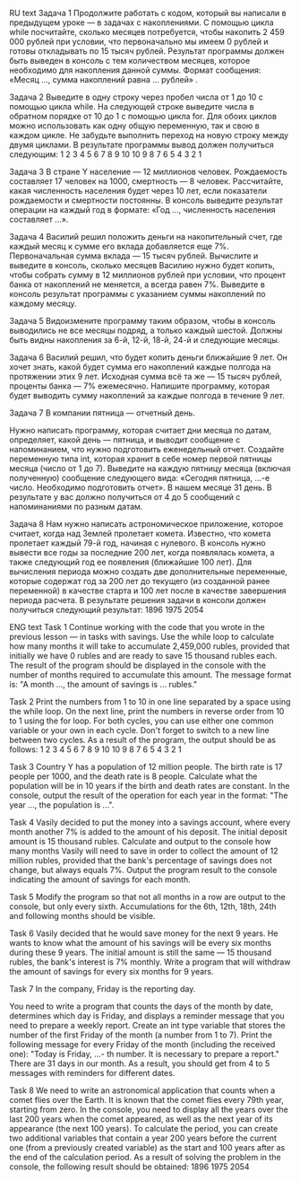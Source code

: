 RU text
Задача 1
Продолжите работать с кодом, который вы написали в предыдущем уроке — в задачах с накоплениями.
С помощью цикла while посчитайте, сколько месяцев потребуется, чтобы накопить 2 459 000 рублей при условии, что первоначально мы имеем 0 рублей и готовы откладывать по 15 тысяч рублей.
Результат программы должен быть выведен в консоль с тем количеством месяцев, которое необходимо для накопления данной суммы. Формат сообщения: «Месяц …, сумма накоплений равна … рублей» .

Задача 2
Выведите в одну строку через пробел числа от 1 до 10 с помощью цикла while.
На следующей строке выведите числа в обратном порядке от 10 до 1 с помощью цикла for.
Для обоих циклов можно использовать как одну общую переменную, так и свою в каждом цикле.
Не забудьте выполнить переход на новую строку между двумя циклами.
В результате программы вывод должен получиться следующим:
1 2 3 4 5 6 7 8 9 10
10 9 8 7 6 5 4 3 2 1

Задача 3
В стране Y население — 12 миллионов человек.
Рождаемость составляет 17 человек на 1000, смертность — 8 человек. Рассчитайте, какая численность населения будет через 10 лет, если показатели рождаемости и смертности постоянны.
В консоль выведите результат операции на каждый год в формате: «Год …, численность населения составляет …».

Задача 4
Василий решил положить деньги на накопительный счет, где каждый месяц к сумме его вклада добавляется еще 7%. Первоначальная сумма вклада — 15 тысяч рублей.
Вычислите и выведите в консоль, сколько месяцев Василию нужно будет копить, чтобы собрать сумму в 12 миллионов рублей при условии, что процент банка от накоплений не меняется, а всегда равен 7%.
Выведите в консоль результат программы с указанием суммы накоплений по каждому месяцу.

Задача 5
Видоизмените программу таким образом, чтобы в консоль выводились не все месяцы подряд, а только каждый шестой. Должны быть видны накопления за 6-й, 12-й, 18-й, 24-й и следующие месяцы.

Задача 6
Василий решил, что будет копить деньги ближайшие 9 лет. Он хочет знать, какой будет сумма его накоплений каждые полгода на протяжении этих 9 лет.
Исходная сумма всё та же — 15 тысяч рублей, проценты банка — 7% ежемесячно.
Напишите программу, которая будет выводить сумму накоплений за каждые полгода в течение 9 лет.

Задача 7
В компании пятница — отчетный день.

Нужно написать программу, которая считает дни месяца по датам, определяет, какой день — пятница, и выводит сообщение с напоминанием, что нужно подготовить еженедельный отчет.
Создайте переменную типа int, которая хранит в себе номер первой пятницы месяца (число от 1 до 7).
Выведите на каждую пятницу месяца (включая полученную) сообщение следующего вида: «Сегодня пятница, ...-е число. Необходимо подготовить отчет».
В нашем месяце 31 день. В результате у вас должно получиться от 4 до 5 сообщений с напоминаниями по разным датам.


Задача 8
Нам нужно написать астрономическое приложение, которое считает, когда над Землей пролетает комета.
Известно, что комета пролетает каждый 79-й год, начиная с нулевого.
В консоль нужно вывести все годы за последние 200 лет, когда появлялась комета, а также следующий год ее появления (ближайшие 100 лет).
Для вычисления периода можно создать две дополнительные переменные, которые содержат год за 200 лет до текущего (из созданной ранее переменной) в качестве старта и 100 лет после в качестве завершения периода расчета.
В результате решения задачи в консоли должен получиться следующий результат:
1896
1975
2054

ENG text
Task 1
Continue working with the code that you wrote in the previous lesson — in tasks with savings.
Use the while loop to calculate how many months it will take to accumulate 2,459,000 rubles, provided that initially we have 0 rubles and are ready to save 15 thousand rubles each.
The result of the program should be displayed in the console with the number of months required to accumulate this amount. The message format is: "A month ..., the amount of savings is ... rubles."

Task 2
Print the numbers from 1 to 10 in one line separated by a space using the while loop.
On the next line, print the numbers in reverse order from 10 to 1 using the for loop.
For both cycles, you can use either one common variable or your own in each cycle.
Don't forget to switch to a new line between two cycles.
As a result of the program, the output should be as follows:
1 2 3 4 5 6 7 8 9 10
10 9 8 7 6 5 4 3 2 1

Task 3
Country Y has a population of 12 million people.
The birth rate is 17 people per 1000, and the death rate is 8 people. Calculate what the population will be in 10 years if the birth and death rates are constant.
In the console, output the result of the operation for each year in the format: "The year ..., the population is ...".

Task 4
Vasily decided to put the money into a savings account, where every month another 7% is added to the amount of his deposit. The initial deposit amount is 15 thousand rubles.
Calculate and output to the console how many months Vasily will need to save in order to collect the amount of 12 million rubles, provided that the bank's percentage of savings does not change, but always equals 7%.
Output the program result to the console indicating the amount of savings for each month.

Task 5
Modify the program so that not all months in a row are output to the console, but only every sixth. Accumulations for the 6th, 12th, 18th, 24th and following months should be visible.

Task 6
Vasily decided that he would save money for the next 9 years. He wants to know what the amount of his savings will be every six months during these 9 years.
The initial amount is still the same — 15 thousand rubles, the bank's interest is 7% monthly.
Write a program that will withdraw the amount of savings for every six months for 9 years.

Task 7
In the company, Friday is the reporting day.

You need to write a program that counts the days of the month by date, determines which day is Friday, and displays a reminder message that you need to prepare a weekly report.
Create an int type variable that stores the number of the first Friday of the month (a number from 1 to 7).
Print the following message for every Friday of the month (including the received one): "Today is Friday, ...- th number. It is necessary to prepare a report."
There are 31 days in our month. As a result, you should get from 4 to 5 messages with reminders for different dates.


Task 8
We need to write an astronomical application that counts when a comet flies over the Earth.
It is known that the comet flies every 79th year, starting from zero.
In the console, you need to display all the years over the last 200 years when the comet appeared, as well as the next year of its appearance (the next 100 years).
To calculate the period, you can create two additional variables that contain a year 200 years before the current one (from a previously created variable) as the start and 100 years after as the end of the calculation period.
As a result of solving the problem in the console, the following result should be obtained:
1896
1975
2054

